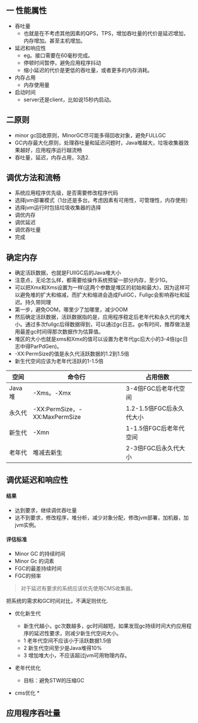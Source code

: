 ## 一 性能属性

* 吞吐量
  *  也就是在不考虑其他因素的QPS，TPS，增加吞吐量的代价是延迟增加，内存增加。甚至主机增加。
* 延迟和响应性
  *  eg。接口需要在60毫秒完成。 
  *  停顿时间暂停，避免应用程序抖动 
  *  缩小延迟的代价是更低的吞吐量，或者更多的内存消耗。
* 内存占用
  *  内存使用量
* 启动时间
  *  server还是client，比如说15秒内启动。 



## 二原则
* minor gc回收原则，MinorGC尽可能多得回收对象，避免FULLGC
* GC内存最大化原则，处理吞吐量和延迟问题时，Java堆越大，垃圾收集器效果越好，应用程序运行越流畅
* 吞吐量，延迟，内存占用，3选2.


## 调优方法和流畅
* 系统应用程序优先级，是否需要修改程序代码
* 选择jvm部署模式（1台还是多台。考虑因素有可用性，可管理性，内存使用）
* 选择jvm运行时包括垃圾收集器的选择
* 调优内存
* 调优延迟
* 调优吞吐量
* 完成

## 确定内存
* 确定活跃数据，也就是FUllGC后的Java堆大小
* 注意点，无论怎么样，都需要给操作系统预留一部分内存，至少1G。
* 可以把Xmx和Xms设置为一样(这两个参数是堆区的初始和最大)，因为这样可以避免堆的扩大和缩减，而扩大和缩进会造成FullGC，Fullgc会影响吞吐和延迟。持久带同理
* 第一步，避免OOM，哪里少了加哪里，减少OOM
* 然后确定活跃数据，活跃数据指的是，应用程序稳定后老年代和永久代的堆大小。通过多次fullgc后得数据得到，可以通过gc日志。gc有时间，推荐做法是用最差gc时间得那次数据作为估算值。
* 堆区的大小也就是xms和Xmx的值可以设置为老年代gc后大小的3-4倍(gc日志中得ParPdGen)。
* -XX:PermSize的值是永久代活跃数据的1.2到1.5倍
* 新生代空间应该为老年代活跃的1-1.5倍


空间 | 命令行 | 占用倍数
---|---|---
Java堆 | -Xms。-Xmx | 3-4倍FGC后老年代空间
永久代 | -XX:PermSize，-XX:MaxPermSize | 1.2-1.5倍FGC后永久代大小
新生代 | -Xmn | 1-1.5倍FGC后老年代空间
老年代 | 堆减去新生 | 2-3倍FGC后永久代大小




## 调优延迟和响应性

#### 结果
* 达到要求，继续调优吞吐量
* 达不到要求，修改程序，堆分析，减少对象分配，修改jvm部署，加机器，加jvm实例。

#### 评估标准
* Minor GC 的持续时间
* Minor Gc 的词素
* FGC的最差持续时间
* FGC的频率

> 对于延迟有要求的系统应该优先使用CMS收集器。

把系统的需求和GC时间对比，不满足则优化.


* 优化新生代
  * 新生代越小，gc次数越多，gc时间越短。如果发现gc持续时间大约应用程序的延迟性要求，则减少新生代空间大小。
  * 1 老年代空间不应该小于活跃数据1.5倍
  * 2 新生代空间至少是Java堆得10%
  * 3 增加堆大小，不应该超过jvm可用物理内存。

* 老年代优化 
  * 目标：避免STW的压缩GC

* cms优化
  *  
  
## 应用程序吞吐量


